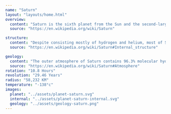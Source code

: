 ```yaml
---
name: "Saturn"
layout: "layouts/home.html"
overview:
  content: "Saturn is the sixth planet from the Sun and the second-largest in the Solar System, after Jupiter. It is a gas giant with an average radius of about nine and a half times that of Earth. It only has one-eighth the average density of Earth."
  source: "https://en.wikipedia.org/wiki/Saturn"

structure:
  content: "Despite consisting mostly of hydrogen and helium, most of Saturn's mass is not in the gas phase, because hydrogen becomes a non-ideal liquid when the density is above 0.01 g/cm3, which is reached at a radius containing 99.9% of Saturn's mass."
  source: "https://en.wikipedia.org/wiki/Saturn#Internal_structure"

geology:
  content: "The outer atmosphere of Saturn contains 96.3% molecular hydrogen and 3.25% helium by volume. The planet's most famous feature is its prominent ring system, which is composed mostly of ice particles with a smaller amount of rocky debris and dust."
  source: "https://en.wikipedia.org/wiki/Saturn#Atmosphere" 
rotation: "10.8 Hours"
revolution: "29.46 Years"
radius: "58,232 KM"
temperature: "-138°c"
images:
  planet: "../assets/planet-saturn.svg"
  internal: "../assets/planet-saturn-internal.svg"
  geology: "../assets/geology-saturn.png"
---
```

